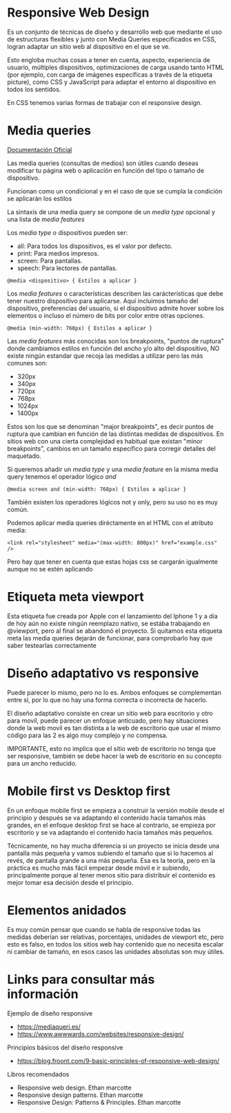 # Responsive Web Design

Es un conjunto de técnicas de diseño y desarrollo web que mediante el uso de estructuras flexibles y junto con Media Queries especificados en CSS, logran adaptar un sitio web al dispositivo en el que se ve.

Esto engloba muchas cosas a tener en cuenta, aspecto, experiencia de usuario, múltiples dispositivos, optimizaciones de carga usando tanto HTML (por ejemplo, con carga de imágenes específicas a través de la etiqueta picture), como CSS y JavaScript para adaptar el entorno al dispositivo en todos los sentidos.

En CSS tenemos varias formas de trabajar con el responsive design.

# Media queries

[Documentación Oficial](https://developer.mozilla.org/es/docs/Web/CSS/Media_Queries/Using_media_queries)

Las media queries (consultas de medios) son útiles cuando deseas modificar tu página web o aplicación en función del tipo o tamaño de dispositivo.

Funcionan como un condicional y en el caso de que se cumpla la condición se aplicarán los estilos

La sintaxis de una media query se compone de un _media type_ opcional y una lista de _media features_

Los _media type_ o dispositivos pueden ser:

- all: Para todos los dispositivos, es el valor por defecto.
- print: Para medios impresos.
- screen: Para pantallas.
- speech: Para lectores de pantallas.

`@media <dispositivo> { Estilos a aplicar }`

Los _media features_ o características describen las carácterísticas que debe tener nuestro dispositivo para aplicarse. Aquí incluimos tamaño del dispositivo, preferencias del usuario, si el dispositivo admite hover sobre los elementos o incluso el número de bits por color entre otras opciones.

`@media (min-width: 768px) { Estilos a aplicar }`

Las _media features_ más conocidas son los breakpoints, "puntos de ruptura" donde cambiamos estilos en función del ancho y/o alto del dispositivo, NO existe ningún estandar que recoja las medidas a utilizar pero las más comunes son:

- 320px
- 340px
- 720px
- 768px
- 1024px
- 1400px

Estos son los que se denominan "major breakpoints", es decir puntos de ruptura que cambian en función de las distintas medidas de dispositivos. En sitios web con una cierta complejidad es habitual que existan "minor breakpoints", cambios en un tamaño específico para corregir detalles del maquetado.

Si queremos añadir un _media type_ y una _media feature_ en la misma media query tenemos el operador lógico _and_

`@media screen and (min-width: 768px) { Estilos a aplicar }`

También existen los operadores lógicos not y only, pero su uso no es muy común.

Podemos aplicar media queries diréctamente en el HTML con el atributo media:

`<link rel="stylesheet" media="(max-width: 800px)" href="example.css" />`

Pero hay que tener en cuenta que estas hojas css se cargarán igualmente aunque no se estén aplicando

# Etiqueta meta viewport

Esta etiqueta fue creada por Apple con el lanzamiento del Iphone 1 y a día de hoy aún no existe ningún reemplazo nativo, se estába trabajando en @viewport, pero al final se abandonó el proyecto.
Si quitamos esta etiqueta meta las media queries dejarán de funcionar, para comprobarlo hay que saber testearlas correctamente

# Diseño adaptativo vs responsive

Puede parecer lo mismo, pero no lo es. Ambos enfoques se complementan entre sí, por lo que no hay una forma correcta o incorrecta de hacerlo.

El diseño adaptativo consiste en crear un sitio web para escritorio y otro para movil, puede parecer un enfoque anticuado, pero hay situaciones donde la web movil es tan distinta a la web de escritorio que usar el mismo código para las 2 es algo muy complejo y no compensa.

IMPORTANTE, esto no implica que el sitio web de escritorio no tenga que ser responsive, también se debe hacer la web de escritorio en su concepto para un ancho reducido.

# Mobile first vs Desktop first

En un enfoque mobile first se empieza a construir la versión mobile desde el principio y después se va adaptando el contenido hacia tamaños más grandes, en el enfoque desktop first se hace al contrario, se empieza por escritorio y se va adaptando el contenido hacia tamaños más pequeños.

Técnicamente, no hay mucha diferencia si un proyecto se inicia desde una pantalla más pequeña y vamos subiendo el tamaño que si lo hacemos al revés, de pantalla grande a una más pequeña. Esa es la teoría, pero en la práctica es mucho más fácil empezar desde móvil e ir subiendo, principalmente porque al tener menos sitio para distribuir el contenido es mejor tomar esa decisión desde el principio.

# Elementos anidados

Es muy común pensar que cuando se habla de responsive todas las medidas deberían ser relativas, porcentajes, unidades de viewport etc, pero esto es falso, en todos los sitios web hay contenido que no necesita escalar ni cambiar de tamaño, en esos casos las unidades absolutas son muy útiles.

# Links para consultar más información

Ejemplo de diseño responsive

- https://mediaqueri.es/
- https://www.awwwards.com/websites/responsive-design/

Principios básicos del diseño responsive

- https://blog.froont.com/9-basic-principles-of-responsive-web-design/

Libros recomendados

- Responsive web design. Ethan marcotte
- Responsive design patterns. Ethan marcotte
- Responsive Design: Patterns & Principles. Ethan marcotte

